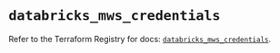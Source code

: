 # `databricks_mws_credentials`

Refer to the Terraform Registry for docs: [`databricks_mws_credentials`](https://registry.terraform.io/providers/databricks/databricks/1.77.0/docs/resources/mws_credentials).
